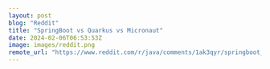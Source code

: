 ```yaml
---
layout: post
blog: "Reddit"
title: "SpringBoot vs Quarkus vs Micronaut"
date: 2024-02-06T06:53:53Z
image: images/reddit.png
remote_url: "https://www.reddit.com/r/java/comments/1ak3qyr/springboot_vs_quarkus_vs_micronaut/"
---
```

